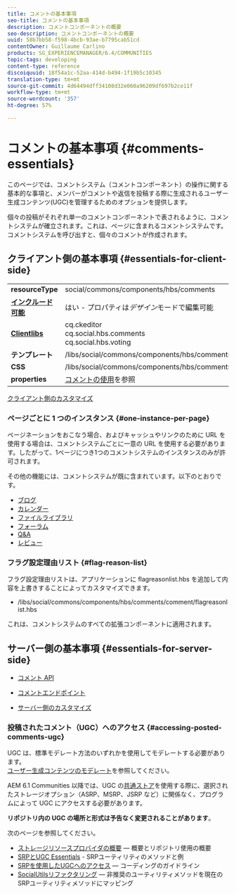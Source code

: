 ```yaml
---
title: コメントの基本事項
seo-title: コメントの基本事項
description: コメントコンポーネントの概要
seo-description: コメントコンポーネントの概要
uuid: 58b7bb58-f598-4bcb-93ae-b7795cab51cd
contentOwner: Guillaume Carlino
products: SG_EXPERIENCEMANAGER/6.4/COMMUNITIES
topic-tags: developing
content-type: reference
discoiquuid: 18f54a1c-52aa-414d-b494-1f19b5c10345
translation-type: tm+mt
source-git-commit: 4d64494dff34108d32e060a96209df697b2ce11f
workflow-type: tm+mt
source-wordcount: '357'
ht-degree: 57%

---
```



# コメントの基本事項 {#comments-essentials}

このページでは、コメントシステム（コメントコンポーネント）の操作に関する基本的な事項と、メンバーがコメントや返信を投稿する際に生成されるユーザー生成コンテンツ(UGC)を管理するためのオプションを提供します。

個々の投稿がそれぞれ単一のコメントコンポーネントで表されるように、コメントシステムが確立されます。これは、ページに含まれるコメントシステムです。 コメントシステムを呼び出すと、個々のコメントが作成されます。

## クライアント側の基本事項 {#essentials-for-client-side}

<table> 
 <tbody>
  <tr>
   <td> <strong>resourceType</strong></td> 
   <td> social/commons/components/hbs/comments</td> 
  </tr>
  <tr>
   <td> <a href="scf.md#add-or-include-a-communities-component"><strong>インクルード可能</strong></a></td> 
   <td>はい - プロパティは<i>デザイン</i>モードで編集可能</td> 
  </tr>
  <tr>
   <td> <a href="client-customize.md#clientlibs-for-scf"><strong>Clientlibs</strong></a></td> 
   <td>cq.ckeditor<br /> cq.social.hbs.comments<br /> cq.social.hbs.voting</td> 
  </tr>
  <tr>
   <td> <strong>テンプレート</strong></td> 
   <td> /libs/social/commons/components/hbs/comments/comments.hbs<br /> </td> 
  </tr>
  <tr>
   <td> <strong>CSS</strong></td> 
   <td> /libs/social/commons/components/hbs/comments/clientlibs/commentsystem.css</td> 
  </tr>
  <tr>
   <td><strong> properties</strong></td> 
   <td> <a href="comments.md">コメントの使用</a>を参照</td> 
  </tr>
 </tbody>
</table>

[クライアント側のカスタマイズ](client-customize.md)

### ページごとに 1 つのインスタンス  {#one-instance-per-page}

ページネーションをおこなう場合、およびキャッシュやリンクのために URL を使用する場合は、コメントシステムごとに一意の URL を使用する必要があります。したがって、1ページにつき1つのコメントシステムのインスタンスのみが許可されます。

その他の機能には、コメントシステムが既に含まれています。以下のとおりです。

* [ブログ](blog-developer-basics.md)
* [カレンダー](calendar-basics-for-developers.md)
* [ファイルライブラリ](essentials-file-library.md)
* [フォーラム](essentials-forum.md)
* [Q&amp;A](qna-essentials.md)
* [レビュー](reviews-basics.md)

### フラグ設定理由リスト  {#flag-reason-list}

フラグ設定理由リストは、アプリケーションに flagreasonlist.hbs を追加して内容を上書きすることによってカスタマイズできます。

* /libs/social/commons/components/hbs/comments/comment/flagreasonlist.hbs

これは、コメントシステムのすべての拡張コンポーネントに適用されます。

## サーバー側の基本事項  {#essentials-for-server-side}

* [コメント API](https://helpx.adobe.com/experience-manager/6-4/sites/developing/using/reference-materials/javadoc/com/adobe/cq/social/commons/comments/api/package-summary.html)

* [コメントエンドポイント](https://helpx.adobe.com/experience-manager/6-4/sites/developing/using/reference-materials/javadoc/com/adobe/cq/social/commons/comments/endpoints/package-summary.html)

* [サーバー側のカスタマイズ](server-customize.md)

### 投稿されたコメント（UGC）へのアクセス  {#accessing-posted-comments-ugc}

UGC は、標準モデレート方法のいずれかを使用してモデレートする必要があります。\
[ユーザー生成コンテンツのモデレート](moderate-ugc.md)を参照してください。

AEM 6.1 Communities 以降では、UGC の[共通ストア](working-with-srp.md)を使用する際に、選択されたストレージオプション（ASRP、MSRP、JSRP など）に関係なく、プログラムによって UGC にアクセスする必要があります。

**リポジトリ内の UGC の場所と形式は予告なく変更されることがあります**。

次のページを参照してください。

* [ストレージリソースプロバイダの概要](srp.md)  — 概要とリポジトリ使用の概要
* [SRPとUGC Essentials](srp-and-ugc.md)  - SRPユーティリティのメソッドと例
* [SRPを使用したUGCへのアクセス](accessing-ugc-with-srp.md)  — コーディングのガイドライン
* [SocialUtilsリファクタリング](socialutils.md)  — 非推奨のユーティリティメソッドを現在のSRPユーティリティメソッドにマッピング

